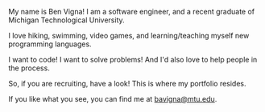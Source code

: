 My name is Ben Vigna!
I am a software engineer, and a recent graduate of Michigan Technological University. 

I love hiking, swimming, video games, and learning/teaching myself new programming languages. 

I want to code! I want to solve problems! And I'd also love to help people in the process. 

So, if you are recruiting, have a look! This is where my portfolio resides.

If you like what you see, you can find me at bavigna@mtu.edu. 

